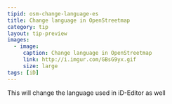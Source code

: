 ```yaml
---
tipid: osm-change-language-es
title: Change language in OpenStreetmap
category: tip
layout: tip-preview
images:
  - image:
     caption: Change language in OpenStreetmap
     link: http://i.imgur.com/GBsG9yx.gif
     size: large
tags: [iD]
---
```


This will change the language used in iD-Editor as well


